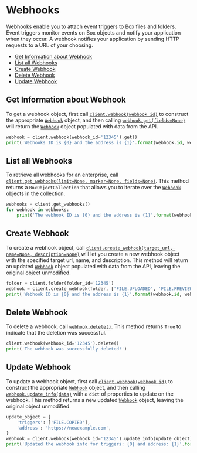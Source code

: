 Webhooks
========

Webhooks enable you to attach event triggers to Box files and folders. Event triggers monitor events on Box objects and 
notify your application when they occur. A webhook notifies your application by sending HTTP requests to a URL of your 
choosing.

<!-- START doctoc generated TOC please keep comment here to allow auto update -->
<!-- DON'T EDIT THIS SECTION, INSTEAD RE-RUN doctoc TO UPDATE -->


- [Get Information about Webhook](#get-information-about-webhook)
- [List all Webhooks](#list-all-webhooks)
- [Create Webhook](#create-webhook)
- [Delete Webhook](#delete-webhook)
- [Update Webhook](#update-webhook)

<!-- END doctoc generated TOC please keep comment here to allow auto update -->

Get Information about Webhook
-----------------------------

To get a webhook object, first call [`client.webhook(webhook_id)`][webhook] to construct the appropriate 
[`Webhook`][webhook_class] object, and then calling [`webhook.get(fields=None)`][get] will return the 
[`Webhook`][webhook_class] object populated with data from the API.

```python
webhook = client.webhook(webhook_id='12345').get()
print('Webhooks ID is {0} and the address is {1}'.format(webhook.id, webhook.address))
```

[webhook]: https://box-python-sdk.readthedocs.io/en/latest/boxsdk.client.html#boxsdk.client.client.Client.webhook
[webhook_class]: https://box-python-sdk.readthedocs.io/en/latest/boxsdk.object.html#boxsdk.object.webhook.Webhook
[get]: https://box-python-sdk.readthedocs.io/en/latest/boxsdk.object.html#boxsdk.object.base_object.BaseObject.get

List all Webhooks
-----------------

To retrieve all webhooks for an enterprise, call [`client.get_webhooks(limit=None, marker=None, fields=None)`][get_webhooks]. 
This method returns a `BoxObjectCollection` that allows you to iterate over the [`Webhook`][webhook_class] objects in 
the collection.

```python
webhooks = client.get_webhooks()
for webhook in webhooks:
    print('The webhook ID is {0} and the address is {1}'.format(webhook.id, webhook.address))
```

[get_webhooks]: https://box-python-sdk.readthedocs.io/en/latest/boxsdk.client.html#boxsdk.client.client.Client.get_webhooks
[webhook_class]: https://box-python-sdk.readthedocs.io/en/latest/boxsdk.object.html#boxsdk.object.webhook.Webhook

Create Webhook
--------------

To create a webhook object, call [`client.create_webhook(target_url, name=None, description=None)`][create] will let 
you create a new webhook object with the specified target url, name, and description. This method will return an updated 
[`Webhook`][webhook_class] object populated with data from the API, leaving the original object unmodified.

```python
folder = client.folder(folder_id='12345')
webhook = client.create_webhook(folder, ['FILE.UPLOADED', 'FILE.PREVIEWED'], 'https://example.com')
print('Webhook ID is {0} and the address is {1}'.format(webhook.id, webhook.address))
```

[create]: https://box-python-sdk.readthedocs.io/en/latest/boxsdk.client.html#boxsdk.client.client.Client.create_webhook
[webhook_class]: https://box-python-sdk.readthedocs.io/en/latest/boxsdk.object.html#boxsdk.object.webhook.Webhook

Delete Webhook
--------------

To delete a webhook, call [`webhook.delete()`][delete]. This method returns `True` to indicate that the deletion was 
successful.

```python
client.webhook(webhook_id='12345').delete()
print('The webhook was successfully deleted!')
```

[delete]: https://box-python-sdk.readthedocs.io/en/latest/boxsdk.object.html#boxsdk.object.base_object.BaseObject.delete


Update Webhook
--------------

To update a webhook object, first call [`client.webhook(webhook_id)`][webhook] to construct the appropriate [`Webhook`][webhook_class] 
object, and then calling [`webhook.update_info(data)`][update_info] with a `dict` of properties to update on the 
webhook. This method returns a new updated [`Webhook`][webhook_class] object, leaving the original object unmodified.

```python
update_object = {
    'triggers': ['FILE.COPIED'],
    'address': 'https://newexample.com',
}
webhook = client.webhook(webhook_id='12345').update_info(update_object)
print('Updated the webhook info for triggers: {0} and address: {1}'.format(webhook.triggers, webhook.address))
```

[webhook]: https://box-python-sdk.readthedocs.io/en/latest/boxsdk.client.html#boxsdk.client.client.Client.create_webhook
[webhook_class]: https://box-python-sdk.readthedocs.io/en/latest/boxsdk.object.html#boxsdk.object.webhook.Webhook
[update_info]: https://box-python-sdk.readthedocs.io/en/latest/boxsdk.object.html#boxsdk.object.base_object.BaseObject.update_info
